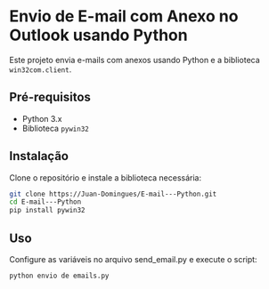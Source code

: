 # Envio de E-mail com Anexo no Outlook usando Python

Este projeto envia e-mails com anexos usando Python e a biblioteca `win32com.client`.

## Pré-requisitos

- Python 3.x
- Biblioteca `pywin32`

## Instalação

Clone o repositório e instale a biblioteca necessária:

```bash
git clone https://Juan-Domingues/E-mail---Python.git
cd E-mail---Python
pip install pywin32
```

## Uso

Configure as variáveis no arquivo send_email.py e execute o script:

`python envio de emails.py`


